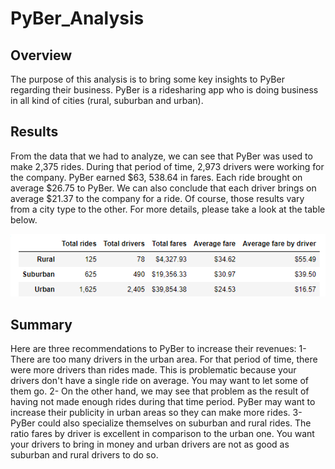 # PyBer_Analysis

## Overview

The purpose of this analysis is to bring some key insights to PyBer regarding their business. PyBer is a ridesharing app who is doing business in all kind of cities (rural, suburban and urban). 

## Results

From the data that we had to analyze, we can see that PyBer was used to make 2,375 rides. During that period of time, 2,973 drivers were working for the company. PyBer earned $63, 538.64 in fares. Each ride brought on average $26.75 to PyBer. We can also conclude that each driver brings on average $21.37 to the company for a ride. Of course, those results vary from a city type to the other. For more details, please take a look at the table below. 

![](Resources/tableau_1.jpg)

## Summary
Here are three recommendations to PyBer to increase their revenues: 
1- There are too many drivers in the urban area. For that period of time, there were more drivers than rides made. This is problematic because your drivers don't have a single ride on average. You may want to let some of them go.
2- On the other hand, we may see that problem as the result of having not made enough rides during that time period. PyBer may  want to increase their publicity in urban areas so they can make more rides. 
3- PyBer could also specialize themselves on suburban and rural rides. The ratio fares by driver is excellent in comparison to the urban one. You want your drivers to bring in money and urban drivers are not as good as suburban and rural drivers to do so. 
